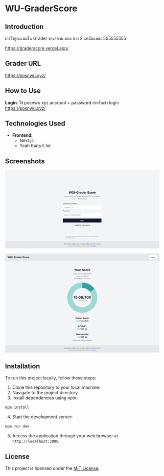 # WU-GraderScore

## Introduction

เอาไว้ดูคะแนนใน Grader ของสอวน.คอม ค่าย 2 แค่นั้นแหละ 555555555  

https://graderscore.vercel.app/

## Grader URL
https://posnwu.xyz/


## How to Use

**Login**: ใช้ posnwu.xyz account + password สำหรับเข้า login https://posnwu.xyz/


## Technologies Used

- **Frontend**:
  - Next.js
  - Yeah thats it lol

## Screenshots

![App Screenshot](https://raw.githubusercontent.com/rbunpat/WU-GraderScore/main/graderscore-loginpage.png)

![App Screenshot](https://raw.githubusercontent.com/rbunpat/WU-GraderScore/main/graderscore-loggedin.png)

## Installation

To run this project locally, follow these steps:

1. Clone this repository to your local machine.
2. Navigate to the project directory.
3. Install dependencies using npm:

```bash
npm install
```

4. Start the development server:

```bash
npm run dev
```

5. Access the application through your web browser at `http://localhost:3000`.


## License

This project is licensed under the [MIT License](LICENSE).
